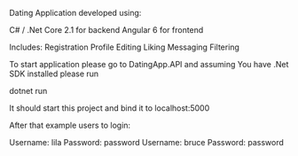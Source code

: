 Dating Application developed using:

C# / .Net Core 2.1 for backend
Angular 6 for frontend

Includes:
Registration
Profile Editing
Liking
Messaging
Filtering

To start application please go to DatingApp.API and assuming You have .Net SDK installed please run

dotnet run

It should start this project and bind it to localhost:5000

After that example users to login:

Username: lila Password: password
Username: bruce Password: password
